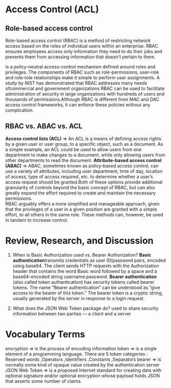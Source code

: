 # Access Control (ACL)

## Role-based access control
Role-based access control (RBAC) is a method of restricting network access based on the roles of individual users within an enterprise. RBAC ensures employees access only 
information they need to do their jobs and prevents them from accessing information that doesn't pertain to them.

is a policy-neutral access-control mechanism defined around roles and privileges. The components of RBAC such as role-permissions, user-role and role-role 
relationships make it simple to perform user assignments. A study by NIST has demonstrated that RBAC addresses many needs ofcommercial and government organizations
RBAC can be used to facilitate administration of security in large organizations with hundreds of users and thousands of permissions.Although RBAC is 
different from MAC and DAC access control frameworks, it can enforce these policies without any complication.

## RBAC vs. ABAC vs. ACL

**Access control lists (ACL)** => An ACL is a means of defining access rights by a given user or user group, to a specific object, such as a document.
As a simple example, an ACL could be used to allow users from one department to make changes to a document, while only allowing users from other departments to read
the document.
**Attribute-based access control (ABAC)** => ABAC, sometimes known as policy-based access control, can use a variety of attributes, including user department, time of
day, location of access, type of access required, etc. to determine whether a user’s access request should be granted.Both of these options provide additional 
granularity of controls beyond the basic concept of RBAC, but can also greatly expand the effort required to create and maintain the necessary permissions.  
RBAC arguably offers a more simplified and manageable approach, given that the privileges of a user in a given position are granted with a simple effort,
to all others in the same role.  These methods can, however, be used in tandem to increase control.




# Review, Research, and Discussion
1. When is Basic Authorization used vs. Bearer Authorization?
**Basic authentication**transmits credentials as user ID/password pairs, encoded using base64. The client sends HTTP requests with the Authorization header
that contains the word Basic word followed by a space and a base64-encoded string username:password.
**Bearer authentication** (also called token authentication) has security tokens called bearer tokens. The name “Bearer authentication” can be understood as “give access 
to the bearer of this token.” The bearer token is a cryptic string, usually generated by the server in response to a login request.

2. What does the JSON Web Token package do?
used to share security information between two parties — a client and a server

# Vocabulary Terms
encryption => is the process of encoding information
token =>  is a single element of a programming language. There are 5 token categories : Reserved words ,Operators ,Identifiers ,Constants ,Separators
bearer => is normally some kind of opaque value created by the authentication server
JSON Web Token => is a proposed Internet standard for creating data with optional signature and/or optional encryption whose payload holds 
JSON that asserts some number of claims.


